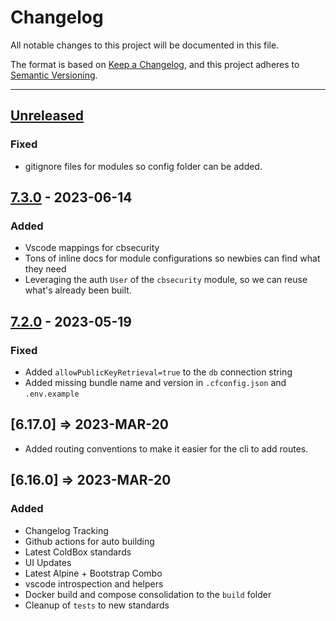 # Changelog

All notable changes to this project will be documented in this file.

The format is based on [Keep a Changelog](https://keepachangelog.com/en/1.0.0/),
and this project adheres to [Semantic Versioning](https://semver.org/spec/v2.0.0.html).

* * *

## [Unreleased]

### Fixed

- gitignore files for modules so config folder can be added.

## [7.3.0] - 2023-06-14

### Added

- Vscode mappings for cbsecurity
- Tons of inline docs for module configurations so newbies can find what they need
- Leveraging the auth `User` of the `cbsecurity` module, so we can reuse what's already been built.

## [7.2.0] - 2023-05-19

### Fixed

- Added `allowPublicKeyRetrieval=true` to the `db` connection string
- Added missing bundle name and version in `.cfconfig.json` and `.env.example`

## [6.17.0] => 2023-MAR-20

- Added routing conventions to make it easier for the cli to add routes.

## [6.16.0] => 2023-MAR-20

### Added

- Changelog Tracking
- Github actions for auto building
- Latest ColdBox standards
- UI Updates
- Latest Alpine + Bootstrap Combo
- vscode introspection and helpers
- Docker build and compose consolidation to the `build` folder
- Cleanup of `tests` to new standards

[Unreleased]: https://github.com/coldbox-templates/rest/compare/v7.3.0...HEAD

[7.3.0]: https://github.com/coldbox-templates/rest/compare/v7.2.0...v7.3.0

[7.2.0]: https://github.com/coldbox-templates/rest/compare/v7.0.0...v7.2.0
